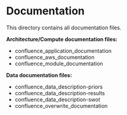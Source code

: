 # Documentation

This directory contains all documentation files.

**Architecture/Compute documentation files:**
- confluence_application_documentation
- confluence_aws_documentation
- confluence_module_documentation

**Data documentation files:**
- confluence_data_description-priors
- confluence_data_description-results
- confluence_data_description-swot
- confluence_overwrite_documentation
